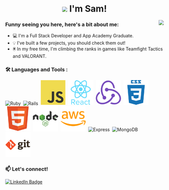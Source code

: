 <!---
- 👋 Hi, I’m @sam-kim99
- 👀 I’m interested in ...
- 🌱 I’m currently learning ...
- 💞️ I’m looking to collaborate on ...
- 📫 How to reach me ...
- 😄 Pronouns: ...
- ⚡ Fun fact: ...
sam-kim99/sam-kim99 is a ✨ special ✨ repository because its `README.md` (this file) appears on your GitHub profile.
You can click the Preview link to take a look at your changes.
--->
<h1 align="center"><img src="https://media.giphy.com/media/hvRJCLFzcasrR4ia7z/giphy.gif" width="35"> I'm Sam!</h1>

<img align="right" src="https://github-readme-stats.vercel.app/api/top-langs/?username=sam-kim99&layout=compact" />

<div>
<h3>Funny seeing you here, here's a bit about me:</h3>
  <ul>
    <li> 💻 I'm a Full Stack Developer and App Academy Graduate.</li>
    <li> 💡 I've built a few projects, you should check them out!</li>
    <li> 🖲️ In my free time, I'm climbing the ranks in games like Teamfight Tactics and VALORANT.</li>
  </ul>
</div>


### :hammer_and_wrench: Languages and Tools :
<div>
  <img src="https://cdn.jsdelivr.net/gh/devicons/devicon@latest/icons/ruby/ruby-original.svg" title="Ruby" alt="Ruby" width="80" height="80" />&nbsp;
  <img src="https://cdn.jsdelivr.net/gh/devicons/devicon@latest/icons/rails/rails-original-wordmark.svg" title="Rails" alt="Rails" width="80" height="80" />&nbsp;
  <img src="https://github.com/devicons/devicon/blob/master/icons/javascript/javascript-original.svg" title="JavaScript" alt="JavaScript" width="80" height="80"/>&nbsp;
  <img src="https://github.com/devicons/devicon/blob/master/icons/react/react-original-wordmark.svg" title="React" alt="React" width="80" height="80"/>&nbsp;
  <img src="https://github.com/devicons/devicon/blob/master/icons/redux/redux-original.svg" title="Redux" alt="Redux " width="80" height="80"/>&nbsp;
  <img src="https://github.com/devicons/devicon/blob/master/icons/css3/css3-plain-wordmark.svg"  title="CSS3" alt="CSS" width="80" height="80"/>&nbsp;
  <img src="https://github.com/devicons/devicon/blob/master/icons/html5/html5-original.svg" title="HTML5" alt="HTML" width="80" height="80"/>&nbsp;
  <img src="https://github.com/devicons/devicon/blob/master/icons/nodejs/nodejs-original-wordmark.svg" title="NodeJS" alt="NodeJS" width="80" height="80"/>&nbsp;
  <img src="https://github.com/devicons/devicon/blob/master/icons/amazonwebservices/amazonwebservices-plain-wordmark.svg" title="AWS" alt="AWS" width="80" height="80"/>&nbsp;
  <img src="https://cdn.jsdelivr.net/gh/devicons/devicon@latest/icons/express/express-original.svg" title="Express" alt="Express" width="80" height="80" />&nbsp;
  <img src="https://cdn.jsdelivr.net/gh/devicons/devicon@latest/icons/mongodb/mongodb-original-wordmark.svg" title="MongoDB" alt="MongoDB" width="80" height="80" />&nbsp;
  <img src="https://github.com/devicons/devicon/blob/master/icons/git/git-original-wordmark.svg" title="Git" alt="Git" width="80" height="80"/>
</div>


<div id="badges">
  <h3> 📫 Let's connect!</h3>
  <a href="https://www.linkedin.com/in/samuel-kim-b8460b225/" target="_blank">
    <img src="https://img.shields.io/badge/LinkedIn-blue?style=for-the-badge&logo=linkedin&logoColor=white" alt="LinkedIn Badge"/>
  </a>
</div>
